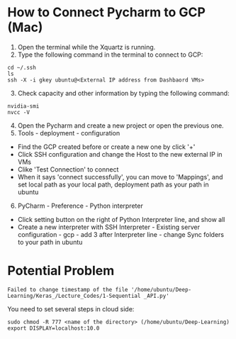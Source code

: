 # How to Connect Pycharm to GCP (Mac)

1. Open the terminal while the Xquartz is running. 
2. Type the following command in the terminal to connect to GCP:
```
cd ~/.ssh
ls
ssh -X -i gkey ubuntu@<External IP address from Dashbaord VMs>
```
3. Check capacity and other information by typing the following command:
```
nvidia-smi
nvcc -V
```
4. Open the Pycharm and create a new project or open the previous one.
5. Tools - deployment - configuration 
- Find the GCP created before or create a new one by click '+'
- Click SSH configuration and change the Host to the new external IP in VMs
- Clike 'Test Connection' to connect
- When it says 'connect successfully', you can move to 'Mappings', and set local path as your local path, deployment path as your path in ubuntu
6. PyCharm - Preference - Python interpreter 
- Click setting button on the right of Python Interpreter line, and show all
- Create a new interpreter with SSH Interpreter - Existing server configuration - gcp - add 3 after Interpreter line - change Sync folders to your path in ubuntu

# Potential Problem

```
Failed to change timestamp of the file '/home/ubuntu/Deep-Learning/Keras_/Lecture_Codes/1-Sequential _API.py'
```
You need to set several steps in cloud side:
```
sudo chmod -R 777 <name of the directory> (/home/ubuntu/Deep-Learning)
export DISPLAY=localhost:10.0
```

